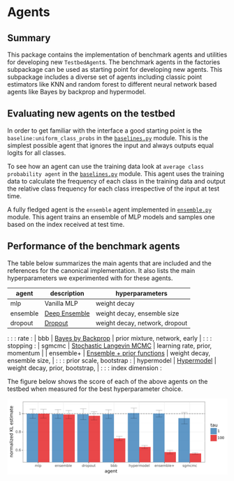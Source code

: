 # Agents

## Summary

This package contains the implementation of benchmark agents and utilities for
developing new `TestbedAgent`s. The benchmark agents in the factories subpackage
can be used as starting point for developing new agents. This subpackage
includes a diverse set of agents including classic point estimators like KNN and
random forest to different neural network based agents like Bayes by backprop
and hypermodel.

## Evaluating new agents on the testbed

In order to get familiar with the interface a good starting point is the
`baseline:uniform_class_probs` in the
[`baselines.py`](neural_testbed/agents/factories/baselines.py) module. This is
the simplest possible agent that ignores the input and always outputs equal
logits for all classes.

To see how an agent can use the training data look at `average class probability
agent` in the [`baselines.py`](neural_testbed/agents/factories/baselines.py)
module. This agent uses the training data to calculate the frequency of each
class in the training data and output the relative class frequency for each
class irrespective of the input at test time.

A fully fledged agent is the `ensemble` agent implemented in
[`ensemble.py`](neural_testbed/agents/factories/ensemble.py) module. This agent
trains an ensemble of MLP models and samples one based on the index received at
test time.

## Performance of the benchmark agents

The table below summarizes the main agents that are included and the references
for the canonical implementation. It also lists the main hyperparameters we
experimented with for these agents.

| **agent**  | **description**              | **hyperparameters**             |
| ---------- | ---------------------------- | ------------------------------- |
| mlp        | Vanilla MLP                  | weight decay                    |
| ensemble   | [Deep Ensemble]              | weight decay, ensemble size     |
| dropout    | [Dropout]                    | weight decay, network, dropout  |
:            :                              : rate                            :
| bbb        | [Bayes by Backprop]          | prior mixture, network, early   |
:            :                              : stopping                        :
| sgmcmc     | [Stochastic Langevin MCMC]   | learning rate, prior, momentum  |
| ensemble+  | [Ensemble + prior functions] | weight decay, ensemble size,    |
:            :                              : prior scale, bootstrap          :
| hypermodel | [Hypermodel]                 | weight decay, prior, bootstrap, |
:            :                              : index dimension                 :

The figure below shows the score of each of the above agents on the testbed when
measured for the best hyperparameter choice.

![Benchmark agent performance on the testbed](statics/images/benchmark_agents_kl_estimates.png)

[Deep Ensemble]:https://arxiv.org/abs/1612.01474
[Dropout]:https://arxiv.org/abs/1506.02142
[Bayes by Backprop]:https://arxiv.org/abs/1505.05424
[Stochastic Langevin MCMC]:https://www.stats.ox.ac.uk/~teh/research/compstats/WelTeh2011a.pdf
[Ensemble + prior functions]:https://arxiv.org/abs/1806.03335
[Hypermodel]:https://arxiv.org/abs/2006.07464
